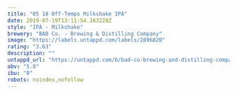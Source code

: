 ```yaml
---
title: "05 18 Off-Tempo Milkshake IPA"
date: 2019-07-19T13:11:54.163220Z
style: "IPA - Milkshake"
brewery: "BAD Co. - Brewing & Distilling Company"
image: "https://labels.untappd.com/labels/2896820"
rating: "3.63"
description: ""
untappd_url: "https://untappd.com/b/bad-co-brewing-and-distilling-company-05-18-off-tempo-milkshake-ipa/2896820"
abv: "5.8"
ibu: "0"
robots: noindex,nofollow
---
```

